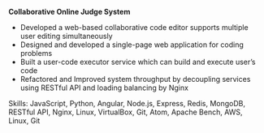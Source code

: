 **Collaborative Online Judge System**

- Developed a web-based collaborative code editor supports multiple user editing simultaneously
- Designed and developed a single-page web application for coding problems
- Built a user-code executor service which can build and execute user’s code
- Refactored and Improved system throughput by decoupling services using RESTful API and loading balancing by Nginx

Skills: JavaScript, Python,  Angular, Node.js, Express, Redis, MongoDB, RESTful API, Nginx, Linux, VirtualBox, Git, Atom, Apache Bench, AWS, Linux, Git